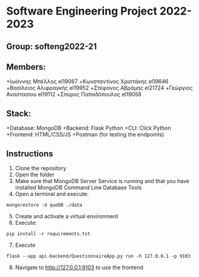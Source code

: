 # Software Engineering Project 2022-2023

## Group: softeng2022-21

## Members: 
+Ιωάννης Μπέλλος el19067
+Κωνσταντίνος Χριστάκης el19646
+Βασίλειος Αλιφραγκής el19952
+Στέφανος Αβράμης el21724
+Γεώργιος Αναστασίου el19112
+Σπύρος Παπαδόπουλος el19058

## Stack:

+Database: MongoDB
+Backend: Flask Python
+CLI: Click Python
+Frontend: HTML/CSS/JS
+Postman (for testing the endpoints)

## Instructions

1. Clone the repository
2. Open the folder
3. Make sure that MongoDB Server Service is running and that you have installed MongoDB Command Line Database Tools
4. Open a terminal and execute: 
```
mongorestore -d queDB ./data
```
5. Create and activate a virtual environment
6. Execute: 
```
pip install -r requirements.txt
```
7. Execute
```
flask --app api-backend/QuestionnaireApp.py run -h 127.0.0.1 -p 9103
```
8. Navigate to http://127.0.0.1:9103 to use the frontend

